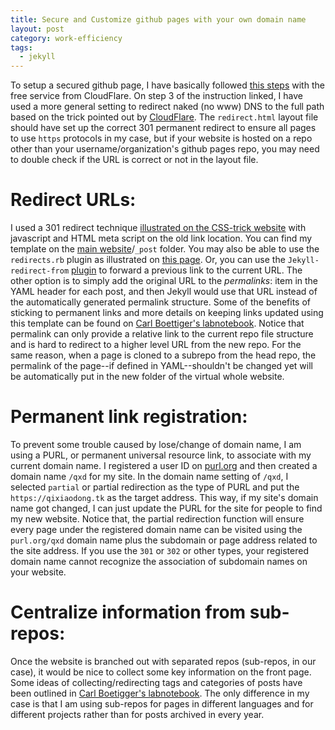 ```yaml
---
title: Secure and Customize github pages with your own domain name
layout: post
category: work-efficiency
tags:
  - jekyll
---
```


To setup a secured github page, I have basically followed [this steps](https://blog.cloudflare.com/secure-and-fast-github-pages-with-cloudflare/) with the free service from CloudFlare.
On step 3 of the instruction linked, I have used a more general setting to redirect naked (no www) DNS to the full path based on the trick pointed out by [CloudFlare](https://support.cloudflare.com/hc/en-us/articles/200172286-How-do-I-perform-URL-forwarding-or-redirects-with-CloudFlare-).
The `redirect.html` layout file should have set up the correct 301 permanent redirect to ensure all pages to use `https` protocols in my case, but if your website is hosted on a repo other than your username/organization's github pages repo, you may need to double check if the URL is correct or not in the layout file.

Redirect URLs:
=============
I used a 301 redirect technique [illustrated on the CSS-trick website](https://css-tricks.com/redirect-web-page/) with javascript and HTML meta script on the old link location.
You can find my template on the [main website](https://github.com/i2000s/i2000s.github.io.git)/`_post` folder.
You may also be able to use the `redirects.rb` plugin as illustrated on [this page](http://www.carlboettiger.info/2012/09/19/migrating-from-wordpress-to-jekyll.html).
Or, you can use the `Jekyll-redirect-from` [plugin](https://github.com/jekyll/jekyll-redirect-from) to forward a previous link to the current URL.
The other option is to simply add the original URL to the *permalinks*: item in the YAML header for each post, and then Jekyll would use that URL instead of the automatically generated permalink structure.
Some of the benefits of sticking to permanent links and more details on keeping links updated using this template can be found on [Carl Boettiger's labnotebook](http://www.carlboettiger.info/2013/05/31/notebook-features-digital-archiving.html).
Notice that permalink can only provide a relative link to the current repo file structure and is hard to redirect to a higher level URL from the new repo.
For the same reason, when a page is cloned to a subrepo from the head repo, the permalink of the page--if defined in YAML--shouldn't be changed yet will be automatically put in the new folder of the virtual whole website.

Permanent link registration:
===========================
To prevent some trouble caused by lose/change of domain name, I am using a PURL, or permanent universal resource link, to associate with my current domain name.
I registered a user ID on [purl.org](http://purl.org) and then created a domain name `/qxd` for my site.
In the domain name setting of `/qxd`, I selected `partial` or partial redirection as the type of PURL and put the `https://qixiaodong.tk` as the target address.
This way, if my site's domain name got changed, I can just update the PURL for the site for people to find my new website.
Notice that, the partial redirection function will ensure every page under the registered domain name can be visited using the `purl.org/qxd` domain name plus the subdomain or page address related to the site address.
If you use the `301` or `302` or other types, your registered domain name cannot recognize the association of subdomain names on your website.

Centralize information from sub-repos:
======================================
Once the website is branched out with separated repos (sub-repos, in our case), it would be nice to collect some key information on the front page.
Some ideas of collecting/redirecting tags and categories of posts have been outlined in [Carl Boetigger's labnotebook](http://www.carlboettiger.info/2015/01/01/notebook-maintenance-and-scaling.html).
The only difference in my case is that I am using sub-repos for pages in different languages and for different projects rather than for posts archived in every year.
